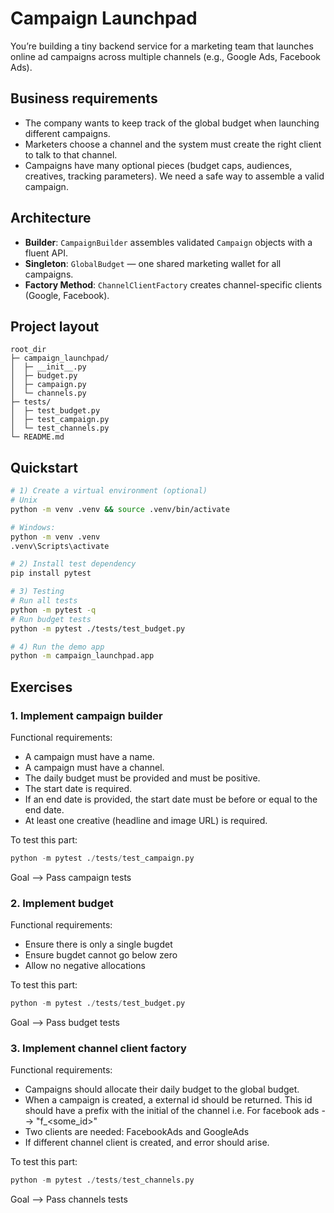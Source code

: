 # Campaign Launchpad

You’re building a tiny backend service for a marketing team that launches online ad campaigns across multiple channels (e.g., Google Ads, Facebook Ads).

## Business requirements

- The company wants to keep track of the global budget when launching different campaigns.
- Marketers choose a channel and the system must create the right client to talk to that channel.
- Campaigns have many optional pieces (budget caps, audiences, creatives, tracking parameters). We need a safe way to assemble a valid campaign.

## Architecture

- **Builder**: `CampaignBuilder` assembles validated `Campaign` objects with a fluent API.
- **Singleton**: `GlobalBudget` — one shared marketing wallet for all campaigns.
- **Factory Method**: `ChannelClientFactory` creates channel-specific clients (Google, Facebook).

## Project layout

```dir_tree
root_dir
├─ campaign_launchpad/
│  ├─ __init__.py
│  ├─ budget.py
│  ├─ campaign.py
│  └─ channels.py
├─ tests/
│  ├─ test_budget.py
│  ├─ test_campaign.py
│  └─ test_channels.py
└─ README.md
```

## Quickstart

```bash
# 1) Create a virtual environment (optional)
# Unix
python -m venv .venv && source .venv/bin/activate

# Windows: 
python -m venv .venv
.venv\Scripts\activate

# 2) Install test dependency
pip install pytest

# 3) Testing
# Run all tests
python -m pytest -q
# Run budget tests
python -m pytest ./tests/test_budget.py

# 4) Run the demo app
python -m campaign_launchpad.app
```

## Exercises

### 1. Implement campaign builder

Functional requirements:

- A campaign must have a name.
- A campaign must have a channel.
- The daily budget must be provided and must be positive.
- The start date is required.
- If an end date is provided, the start date must be before or equal to the end date.
- At least one creative (headline and image URL) is required.

To test this part:

```python
python -m pytest ./tests/test_campaign.py
```

Goal --> Pass campaign tests

### 2. Implement budget

Functional requirements:

- Ensure there is only a single bugdet
- Ensure bugdet cannot go below zero
- Allow no negative allocations

To test this part:

```python
python -m pytest ./tests/test_budget.py
```

Goal --> Pass budget tests

### 3. Implement channel client factory

Functional requirements:

- Campaigns should allocate their daily budget to the global budget.
- When a campaign is created, a external id should be returned. This id should have a prefix with the initial of the channel i.e. For facebook ads --> "f_<some_id>"
- Two clients are needed: FacebookAds and GoogleAds
- If different channel client is created, and error should arise.

To test this part:

```python
python -m pytest ./tests/test_channels.py
```

Goal --> Pass channels tests
